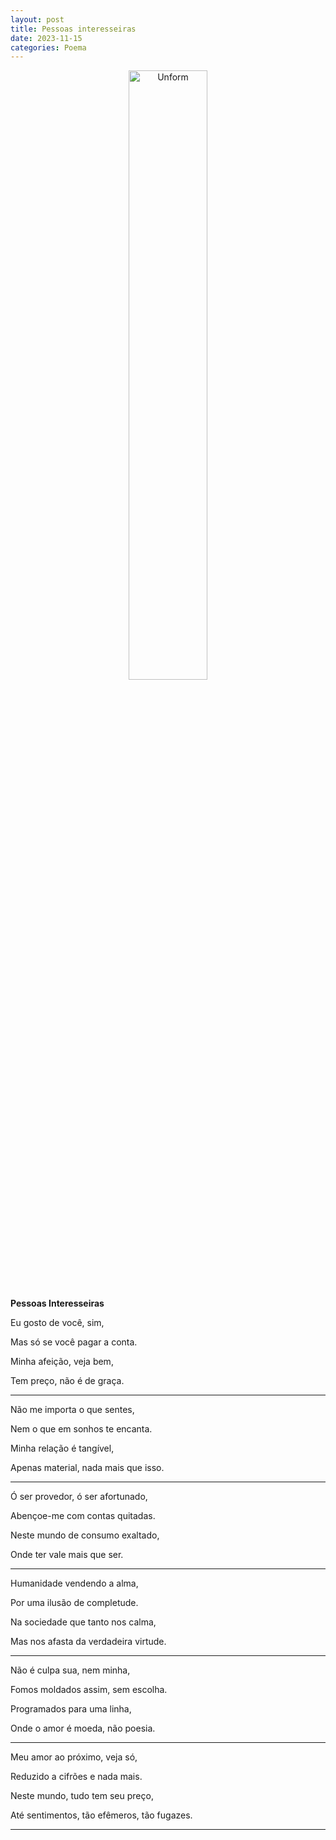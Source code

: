 ```yaml
---
layout: post
title: Pessoas interesseiras
date: 2023-11-15
categories: Poema
---
```


<p align="center">
<img src="{{ site.baseurl }}/images/2023-11-15-Pessoas-interesseiras.png" 
height="50%" width="50%" alt="Unform" />
</p>

**Pessoas Interesseiras**

Eu gosto de você, sim,

Mas só se você pagar a conta.

Minha afeição, veja bem,

Tem preço, não é de graça.

---

Não me importa o que sentes,

Nem o que em sonhos te encanta.

Minha relação é tangível,

Apenas material, nada mais que isso.

---

Ó ser provedor, ó ser afortunado,

Abençoe-me com contas quitadas.

Neste mundo de consumo exaltado,

Onde ter vale mais que ser.

---

Humanidade vendendo a alma,

Por uma ilusão de completude.

Na sociedade que tanto nos calma,

Mas nos afasta da verdadeira virtude.

---

Não é culpa sua, nem minha,

Fomos moldados assim, sem escolha.

Programados para uma linha,

Onde o amor é moeda, não poesia.

---

Meu amor ao próximo, veja só,

Reduzido a cifrões e nada mais.

Neste mundo, tudo tem seu preço,

Até sentimentos, tão efêmeros, tão fugazes.

---